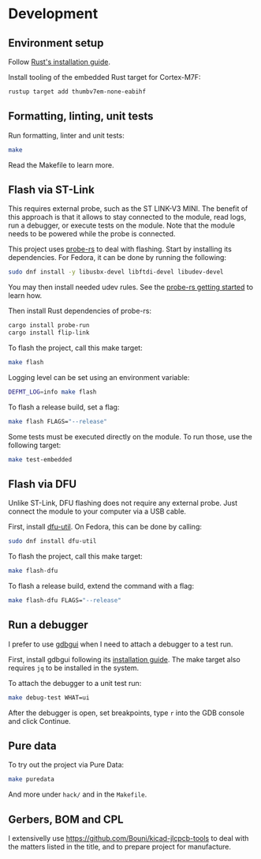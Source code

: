 # Development

## Environment setup

Follow [Rust's installation guide](https://www.rust-lang.org/tools/install).

Install tooling of the embedded Rust target for Cortex-M7F:

```sh
rustup target add thumbv7em-none-eabihf
```

## Formatting, linting, unit tests

Run formatting, linter and unit tests:

```sh
make
```

Read the Makefile to learn more.

## Flash via ST-Link

This requires external probe, such as the ST LINK-V3 MINI. The benefit of this
approach is that it allows to stay connected to the module, read logs, run a
debugger, or execute tests on the module. Note that the module needs to be
powered while the probe is connected.

This project uses [probe-rs](https://github.com/probe-rs/probe-rs) to deal with
flashing. Start by installing its dependencies. For Fedora, it can be done by
running the following:

```sh
sudo dnf install -y libusbx-devel libftdi-devel libudev-devel
```

You may then install needed udev rules. See the [probe-rs getting
started](https://probe.rs/docs/getting-started/probe-setup/) to learn how.

Then install Rust dependencies of probe-rs:

```sh
cargo install probe-run
cargo install flip-link
```

To flash the project, call this make target:

```sh
make flash
```

Logging level can be set using an environment variable:

```sh
DEFMT_LOG=info make flash
```

To flash a release build, set a flag:

```sh
make flash FLAGS="--release"
```

Some tests must be executed directly on the module. To run those, use the
following target:

```sh
make test-embedded
```

## Flash via DFU

Unlike ST-Link, DFU flashing does not require any external probe. Just connect
the module to your computer via a USB cable.

First, install [dfu-util](http://dfu-util.sourceforge.net/). On Fedora, this can
be done by calling:

```sh
sudo dnf install dfu-util
```

To flash the project, call this make target:

```sh
make flash-dfu
```

To flash a release build, extend the command with a flag:

```sh
make flash-dfu FLAGS="--release"
```

## Run a debugger

I prefer to use [gdbgui](https://www.gdbgui.com/) when I need to attach a
debugger to a test run.

First, install gdbgui following its [installation
guide](https://www.gdbgui.com/installation/). The make target also requires `jq`
to be installed in the system.

To attach the debugger to a unit test run:

```sh
make debug-test WHAT=ui
```

After the debugger is open, set breakpoints, type `r` into the GDB console and
click Continue.

## Pure data

To try out the project via Pure Data:

```sh
make puredata
```

And more under `hack/` and in the `Makefile`.

## Gerbers, BOM and CPL

I extensivelly use https://github.com/Bouni/kicad-jlcpcb-tools to deal with the
matters listed in the title, and to prepare project for manufacture.
